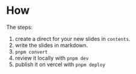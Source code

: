 # How

The steps:

1. create a direct for your new slides in `contents`.
1. write the slides in markdown.
1. `pnpm convert`
1. review it locally with `pnpm dev`
1. publish it on vercel with `pnpm deploy`
